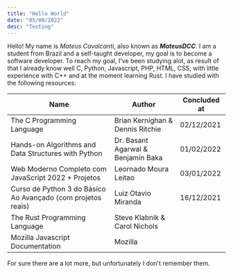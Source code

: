 ```yaml
---
title: "Hello World"
date: "05/08/2022"
desc: "Testing"
---
```


Hello! My name is *Mateus Cavalcanti*, also known as ***MateusDCC***. I am a student from Brazil and a self-taught developer, my goal is to become a software developer. To reach my goal, I've been studying alot, as result of that I already know well C, Python, Javascript, PHP, HTML, CSS, with little experience with C++ and at the moment learning Rust.
I have studied with the following resources:

| Name | Author | Concluded at |
|---|---|---|
| The C Programming Language | Brian Kernighan & Dennis Ritchie | 02/12/2021 |
| Hands-on Algorithms and Data Structures with Python | Dr. Basant Agarwal & Benjamin Baka | 01/02/2022  |
| Web Moderno Completo com JavaScript 2022 + Projetos | Leornado Moura Leitao | 03/01/2022 |
| Curso de Python 3 do Básico Ao Avançado (com projetos reais) | Luiz Otavio Miranda | 16/12/2021 |
| The Rust Programming Language | Steve Klabnik & Carol Nichols | |
| Mozilla Javascript Documentation | Mozilla | |

For sure there are a lot more, but unfortunately I don't remember them.

